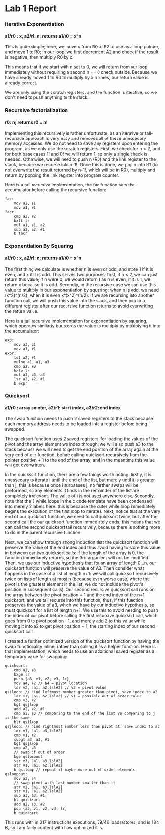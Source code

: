 # Lab 1 Report

### Iterative Exponentiation

#### a1/r0 : x, a2/r1: n; returns a1/r0 = x^n

This is quite simple; here, we move x from R0 to R2 to use as a loop pointer, and move 1 to R0; In our loop, we first decrement A2 and check if the result is negative, then multiply R0 by x.

This means that if we start with n set to 0, we will return from our loop immediately without requiring a second n == 0 check outside. Because we have already moved 1 to R0 to multiply by x n times, our return value is already correct.

We are only using the scratch registers, and the function is iterative, so we don't need to push anything to the stack.

### Recursive factorialization

#### r0: n; returns r0 = n!

Implementing this recursively is rather unfortunate, as an iterative or tail-recursive approach is very easy and removes all of these unessecary memory accesses. We do not need to save any registers upon entering the program, as we only use the scratch registers. First, we check for n < 2, and for both base cases 1! and 0! we will return 1, so only a single check is needed. Otherwise, we will need to push n (R0) and the link register to the stack, because we recurse into n-1!. Once this is done, we pop n into R1 (to not overwrite the result returned by n-1!, which will be in R0), multiply and return by popping the link register into program counter.

Here is a tail recursive implementation, the fac function sets the accumulator before calling the recursive function:

```
fac:
	mov a2, a1
	mov a1, #1
facr:
	cmp a2, #2
	bxlt lr
	mul a1, a1, a2
	sub a2, a2, #1
	b facr
```

### Exponentiation By Squaring

#### a1/r0 : x, a2/r1: n; returns a1/r0 = x^n

The first thing we calculate is whether n is even or odd, and store 1 if it is even, and x if it is odd. This serves two purposes: first, if n < 2, we can just return this value; if n were 0, we would return 1 as n is even, if it is 1, we return x because it is odd. Secondly, in the recursive case we can use this value to multiply in our exponentiation by squaring; when n is odd, we need (x^2)^(n/2), when it is even x*(x^2)^(n/2). If we are recursing into another function call, we will push this value into the stack, and then pop to a different register after our recursive function returns to avoid overwriting the return value.

Here is a tail recursive implementaiton for exponentiation by squaring, which operates similarly but stores the value to multiply by multiplying it into the accumulator:

```
exp:
	mov a3, a1
	mov a1, #1
expr:
	tst a2, #1
	mulne a1, a1, a3
	cmp a2, #0
	bxle lr
	mul a3, a3, a3
	lsr a2, a2, #1
	b expr
```

### Quicksort

#### a1/r0 : array pointer, a2/r1: start index, a3/r2: end index

The swap function needs to push 2 saved registers to the stack because each memory address needs to be loaded into a register before being swapped.

The quicksort function uses 2 saved registers, for loading the values of the pivot and the array element we index through; we will also push a3 to the stack because we will need to get the end position of the array again at the very end of our function, before calling quicksort recursively from the pointer position + 1 to the end of the array, and in the meantime this value will get overwritten.

In the quicksort function, there are a few things worth noting: firstly, it is unessecary to iterate i until the end of the list, but merely until it is greater than j; this is because once i surpasses j, no further swaps will be preformed, so any elements it finds in the remainder of the list are completely irrelevant. The value of i is not used anywhere else. Secondly, note that the 3 while loops in the c code template have been condensed into merely 2 labels here: this is because the outer while loop immediately begins the execution of the first loop to iterate i. Next, notice that at the very end of our quicksort function, we need to call quicksort twice, but after the second call the our quicksort function immediately ends; this means that we can call the second quicksort tail recursively, because there is nothing more to do in the parent recursive function.

Next, we can show through strong induction that the quicksort function will preserve the value of the end index and thus avoid having to store this value in between our two quicksort calls: if the length of the array is 0, the function immediately returns, so the 3rd argument will not be modified. Then, we use our inductive hypothesis that for an array of length 0...n, our quicksort function will preserve the value of A3. Then consider what happens in the case of a list of length n+1: we will call quicksort recursively twice on lists of length at most n (because even worse case, where the pivot is the greatest element in the list, we do not include the pivot's position in subsequent calls). Our second recursive quicksort call runs on the array between the pivot position + 1 and the end index of the n+1 quicksort, and we tail recurse into this function; thus, if this function preserves the value of a3, which we have by our inductive hypothesis, so must quicksort for a list of length n+1. We use this to avoid needing to push the index of our pivot before calling the first recursive quicksort call, which goes from 0 to pivot position - 1, and merely add 2 to this value while moving it into a2 to get pivot position + 1, the starting index of our second quicksort call.

I created a further optimized version of the quicksort function by having the swap functionality inline, rather than calling it as a helper function. Here is that implementation, which needs to use an additional saved register as a temporary value for swapping:

```
quicksort:
	cmp a2, a3
	bxge lr
	push {a3, v1, v2, v3, lr}
	mov a4, a2 // a4 = pivot location
	ldr v2, [a1, a2,lsl#2] // v2 = pivot value
qsiloop: // find leftmost number greater than pivot, save index to a2
	ldr v3, [a1, a2,lsl#2] // v1 = possible out of order value
	cmp v3, v2
	bgt qsjloop
	add a2, a2, #1
	cmp a2, a3 // comparing to the end of the list vs comparing to j is the same
	blt qsiloop
qsjloop: // find rightmost number less than pivot at, save index to a3
	ldr v1, [a1, a3,lsl#2]
	cmp v1, v2
	subgt a3, a3, #1
	bgt qsjloop
	cmp a2, a3
	// swap if out of order
	bge qsloopout
	str v3, [a1, a3,lsl#2]
	str v1, [a1, a2,lsl#2]
	b qsiloop // repeat if maybe more out of order elements
qsloopout:
	mov a2, a4
	// swap pivot with last number smaller than it
	str v2, [a1, a3,lsl#2]
	str v1, [a1, a2,lsl#2]
	sub a3, a3, #1
	bl quicksort
	add a2, a3, #2
	pop {a3, v1, v2, v3, lr}	
	b quicksort
```

This runs with in 317 instructions executions, 79/46 loads/stores, and is 184 B, so I am fairly content with how optimized it is.
